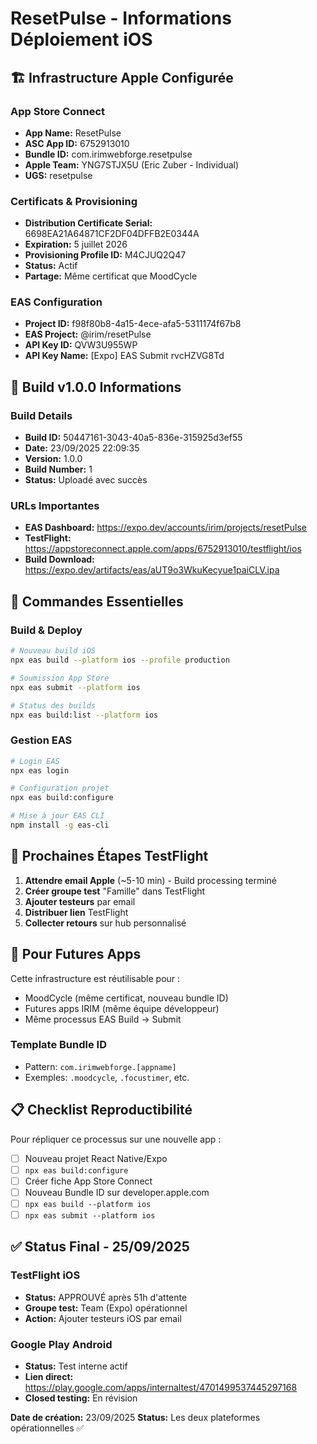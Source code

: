 # ResetPulse - Informations Déploiement iOS

## 🏗️ Infrastructure Apple Configurée

### App Store Connect
- **App Name:** ResetPulse
- **ASC App ID:** 6752913010
- **Bundle ID:** com.irimwebforge.resetpulse
- **Apple Team:** YNG7STJX5U (Eric Zuber - Individual)
- **UGS:** resetpulse

### Certificats & Provisioning
- **Distribution Certificate Serial:** 6698EA21A64871CF2DF04DFFB2E0344A
- **Expiration:** 5 juillet 2026
- **Provisioning Profile ID:** M4CJUQ2Q47
- **Status:** Actif
- **Partage:** Même certificat que MoodCycle

### EAS Configuration
- **Project ID:** f98f80b8-4a15-4ece-afa5-5311174f67b8
- **EAS Project:** @irim/resetPulse
- **API Key ID:** QVW3U955WP
- **API Key Name:** [Expo] EAS Submit rvcHZVG8Td

## 📱 Build v1.0.0 Informations

### Build Details
- **Build ID:** 50447161-3043-40a5-836e-315925d3ef55
- **Date:** 23/09/2025 22:09:35
- **Version:** 1.0.0
- **Build Number:** 1
- **Status:** Uploadé avec succès

### URLs Importantes
- **EAS Dashboard:** https://expo.dev/accounts/irim/projects/resetPulse
- **TestFlight:** https://appstoreconnect.apple.com/apps/6752913010/testflight/ios
- **Build Download:** https://expo.dev/artifacts/eas/aUT9o3WkuKecyue1paiCLV.ipa

## 🔧 Commandes Essentielles

### Build & Deploy
```bash
# Nouveau build iOS
npx eas build --platform ios --profile production

# Soumission App Store
npx eas submit --platform ios

# Status des builds
npx eas build:list --platform ios
```

### Gestion EAS
```bash
# Login EAS
npx eas login

# Configuration projet
npx eas build:configure

# Mise à jour EAS CLI
npm install -g eas-cli
```

## 🎯 Prochaines Étapes TestFlight

1. **Attendre email Apple** (~5-10 min) - Build processing terminé
2. **Créer groupe test** "Famille" dans TestFlight
3. **Ajouter testeurs** par email
4. **Distribuer lien** TestFlight
5. **Collecter retours** sur hub personnalisé

## 🚀 Pour Futures Apps

Cette infrastructure est réutilisable pour :
- MoodCycle (même certificat, nouveau bundle ID)
- Futures apps IRIM (même équipe développeur)
- Même processus EAS Build → Submit

### Template Bundle ID
- Pattern: `com.irimwebforge.[appname]`
- Exemples: `.moodcycle`, `.focustimer`, etc.

## 📋 Checklist Reproductibilité

Pour répliquer ce processus sur une nouvelle app :
- [ ] Nouveau projet React Native/Expo
- [ ] `npx eas build:configure`
- [ ] Créer fiche App Store Connect
- [ ] Nouveau Bundle ID sur developer.apple.com
- [ ] `npx eas build --platform ios`
- [ ] `npx eas submit --platform ios`

## ✅ Status Final - 25/09/2025

### TestFlight iOS
- **Status:** APPROUVÉ après 51h d'attente
- **Groupe test:** Team (Expo) opérationnel
- **Action:** Ajouter testeurs iOS par email

### Google Play Android
- **Status:** Test interne actif
- **Lien direct:** https://play.google.com/apps/internaltest/4701499537445297168
- **Closed testing:** En révision

**Date de création:** 23/09/2025
**Status:** Les deux plateformes opérationnelles ✅